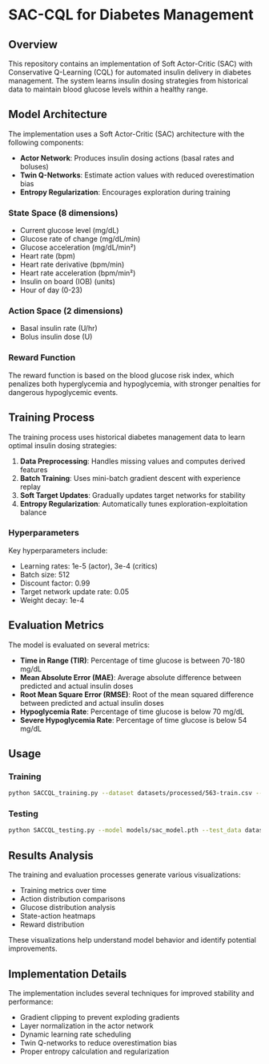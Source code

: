 # SAC-CQL for Diabetes Management

## Overview

This repository contains an implementation of Soft Actor-Critic (SAC) with Conservative Q-Learning (CQL) for automated insulin delivery in diabetes management. The system learns insulin dosing strategies from historical data to maintain blood glucose levels within a healthy range.

## Model Architecture

The implementation uses a Soft Actor-Critic (SAC) architecture with the following components:

- **Actor Network**: Produces insulin dosing actions (basal rates and boluses)
- **Twin Q-Networks**: Estimate action values with reduced overestimation bias
- **Entropy Regularization**: Encourages exploration during training

### State Space (8 dimensions)
- Current glucose level (mg/dL)
- Glucose rate of change (mg/dL/min)
- Glucose acceleration (mg/dL/min²)
- Heart rate (bpm)
- Heart rate derivative (bpm/min)
- Heart rate acceleration (bpm/min²)
- Insulin on board (IOB) (units)
- Hour of day (0-23)

### Action Space (2 dimensions)
- Basal insulin rate (U/hr)
- Bolus insulin dose (U)

### Reward Function
The reward function is based on the blood glucose risk index, which penalizes both hyperglycemia and hypoglycemia, with stronger penalties for dangerous hypoglycemic events.

## Training Process

The training process uses historical diabetes management data to learn optimal insulin dosing strategies:

1. **Data Preprocessing**: Handles missing values and computes derived features
2. **Batch Training**: Uses mini-batch gradient descent with experience replay
3. **Soft Target Updates**: Gradually updates target networks for stability
4. **Entropy Regularization**: Automatically tunes exploration-exploitation balance

### Hyperparameters

Key hyperparameters include:
- Learning rates: 1e-5 (actor), 3e-4 (critics)
- Batch size: 512
- Discount factor: 0.99
- Target network update rate: 0.05
- Weight decay: 1e-4

## Evaluation Metrics

The model is evaluated on several metrics:

- **Time in Range (TIR)**: Percentage of time glucose is between 70-180 mg/dL
- **Mean Absolute Error (MAE)**: Average absolute difference between predicted and actual insulin doses
- **Root Mean Square Error (RMSE)**: Root of the mean squared difference between predicted and actual insulin doses
- **Hypoglycemia Rate**: Percentage of time glucose is below 70 mg/dL
- **Severe Hypoglycemia Rate**: Percentage of time glucose is below 54 mg/dL

## Usage

### Training

```bash
python SACCQL_training.py --dataset datasets/processed/563-train.csv --epochs 500 --batch_size 512 --save_path models/sac_model.pth --log_dir logs/sac
```

### Testing

```bash
python SACCQL_testing.py --model models/sac_model.pth --test_data datasets/processed/563-test.csv --output_dir logs/evaluation
```

## Results Analysis

The training and evaluation processes generate various visualizations:

- Training metrics over time
- Action distribution comparisons
- Glucose distribution analysis
- State-action heatmaps
- Reward distribution

These visualizations help understand model behavior and identify potential improvements.

## Implementation Details

The implementation includes several techniques for improved stability and performance:

- Gradient clipping to prevent exploding gradients
- Layer normalization in the actor network
- Dynamic learning rate scheduling
- Twin Q-networks to reduce overestimation bias
- Proper entropy calculation and regularization
